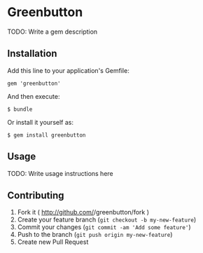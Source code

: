 # Greenbutton

TODO: Write a gem description

## Installation

Add this line to your application's Gemfile:

    gem 'greenbutton'

And then execute:

    $ bundle

Or install it yourself as:

    $ gem install greenbutton

## Usage

TODO: Write usage instructions here

## Contributing

1. Fork it ( http://github.com/<my-github-username>/greenbutton/fork )
2. Create your feature branch (`git checkout -b my-new-feature`)
3. Commit your changes (`git commit -am 'Add some feature'`)
4. Push to the branch (`git push origin my-new-feature`)
5. Create new Pull Request

